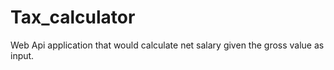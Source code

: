 # Tax_calculator
Web Api application that would calculate net salary given the gross value as input. 

